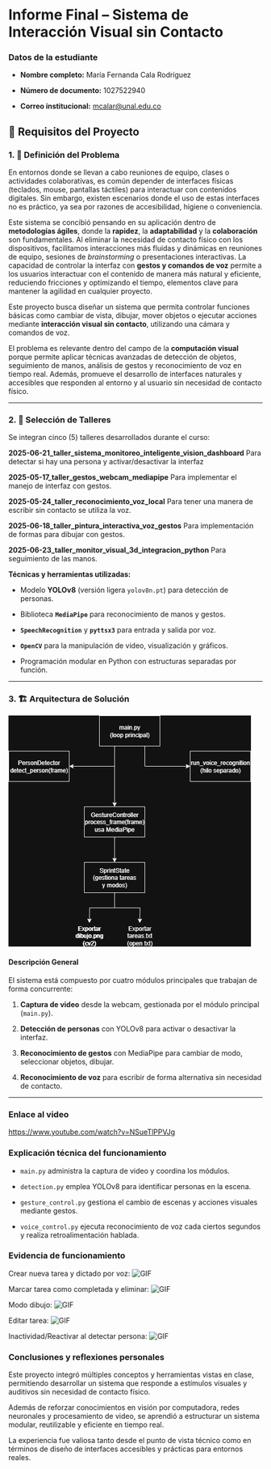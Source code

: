 

# Informe Final – Sistema de Interacción Visual sin Contacto


### Datos de la estudiante

-   **Nombre completo:** María Fernanda Cala Rodríguez
    
-   **Número de documento:** 1027522940
    
-   **Correo institucional:** mcalar@unal.edu.co
      


## 🧩 Requisitos del Proyecto

### 1. 📌 Definición del Problema

En entornos donde se llevan a cabo reuniones de equipo, clases o actividades colaborativas, es común depender de interfaces físicas (teclados, mouse, pantallas táctiles) para interactuar con contenidos digitales. Sin embargo, existen escenarios donde el uso de estas interfaces no es práctico, ya sea por razones de accesibilidad, higiene o conveniencia.

Este sistema se concibió pensando en su aplicación dentro de **metodologías ágiles**, donde la **rapidez**, la **adaptabilidad** y la **colaboración** son fundamentales. Al eliminar la necesidad de contacto físico con los dispositivos, facilitamos interacciones más fluidas y dinámicas en reuniones de equipo, sesiones de _brainstorming_ o presentaciones interactivas. La capacidad de controlar la interfaz con **gestos y comandos de voz** permite a los usuarios interactuar con el contenido de manera más natural y eficiente, reduciendo fricciones y optimizando el tiempo, elementos clave para mantener la agilidad en cualquier proyecto.

Este proyecto busca diseñar un sistema que permita controlar funciones básicas como cambiar de vista, dibujar, mover objetos o ejecutar acciones mediante **interacción visual sin contacto**, utilizando una cámara y comandos de voz.

El problema es relevante dentro del campo de la **computación visual** porque permite aplicar técnicas avanzadas de detección de objetos, seguimiento de manos, análisis de gestos y reconocimiento de voz en tiempo real. Además, promueve el desarrollo de interfaces naturales y accesibles que responden al entorno y al usuario sin necesidad de contacto físico.

----------

### 2. 🧠 Selección de Talleres

Se integran cinco (5) talleres desarrollados durante el curso:

**2025-06-21_taller_sistema_monitoreo_inteligente_vision_dashboard**
Para detectar si hay una persona y activar/desactivar la interfaz

**2025-05-17_taller_gestos_webcam_mediapipe**
Para implementar el manejo de interfaz con gestos.

**2025-05-24_taller_reconocimiento_voz_local**
Para tener una manera de escribir sin contacto se utiliza la voz.

**2025-06-18_taller_pintura_interactiva_voz_gestos**
Para implementación de formas para dibujar con gestos.

**2025-06-23_taller_monitor_visual_3d_integracion_python**
Para seguimiento de las manos.

**Técnicas y herramientas utilizadas:**

-   Modelo **YOLOv8** (versión ligera `yolov8n.pt`) para detección de personas.
    
-   Biblioteca **`MediaPipe`** para reconocimiento de manos y gestos.
    
-   **`SpeechRecognition`** y **`pyttsx3`** para entrada y salida por voz.
    
-   **`OpenCV`** para la manipulación de video, visualización y gráficos.
    
-   Programación modular en Python con estructuras separadas por función.
    

----------

### 3. 🏗️ Arquitectura de Solución

![diagrama](informe/gifs/diagrama.png)

#### Descripción General

El sistema está compuesto por cuatro módulos principales que trabajan de forma concurrente:

1.  **Captura de video** desde la webcam, gestionada por el módulo principal (`main.py`).
    
2.  **Detección de personas** con YOLOv8 para activar o desactivar la interfaz.
    
3.  **Reconocimiento de gestos** con MediaPipe para cambiar de modo, seleccionar objetos, dibujar.
    
4.  **Reconocimiento de voz** para escribir de forma alternativa sin necesidad de contacto.

----------

### Enlace al video

https://www.youtube.com/watch?v=NSueTlPPVJg

### Explicación técnica del funcionamiento

-   `main.py` administra la captura de video y coordina los módulos.
    
-   `detection.py` emplea YOLOv8 para identificar personas en la escena.
    
-   `gesture_control.py` gestiona el cambio de escenas y acciones visuales mediante gestos.
    
-   `voice_control.py` ejecuta reconocimiento de voz cada ciertos segundos y realiza retroalimentación hablada.
    
### Evidencia de funcionamiento

Crear nueva tarea y dictado por voz:
![GIF](informe/gifs/nueva.gif)

Marcar tarea como completada y eliminar:
![GIF](informe/gifs/completada.gif)

Modo dibujo:
![GIF](informe/gifs/dibujo.gif)

Editar tarea:
![GIF](informe/gifs/editar.gif)

Inactividad/Reactivar al detectar persona:
![GIF](informe/gifs/inactiva.gif)


### Conclusiones y reflexiones personales

Este proyecto integró múltiples conceptos y herramientas vistas en clase, permitiendo desarrollar un sistema que responde a estímulos visuales y auditivos sin necesidad de contacto físico.

Además de reforzar conocimientos en visión por computadora, redes neuronales y procesamiento de video, se aprendió a estructurar un sistema modular, reutilizable y eficiente en tiempo real.

La experiencia fue valiosa tanto desde el punto de vista técnico como en términos de diseño de interfaces accesibles y prácticas para entornos reales.
